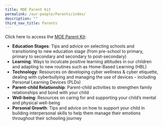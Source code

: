 ```yaml
---
title: MOE Parent Kit
permalink: /our-people/Parents/index/
description: ""
third_nav_title: Parents
---
```

Click here to access the [MOE Parent Kit](https://www.moe.gov.sg/parentkit?pt=Education%20Stages%C2%A0%C2%A0):
* **Education Stages**: Tips and advice on selecting schools and transitioning to new education stage (from pre-school to primary, primary to secondary and secondary to post-secondary)
* **Learning**: Ways to inculcate positive learning attitudes in our children and adapting to new routines such as Home-Based Learning (HBL)
* **Technology**: Resources on developing cyber wellness & cyber etiquette, dealing with cyberbullying and managing the use of devices – including Personal Learning Devices (PLDs)
* **Parent-child Relationship**: Parent-child activities to strengthen family relationships and bond with your child
* **Well-being**: Resources on caring for and supporting your child’s mental and physical well-being
* **Personal Growth**: Tips and advice on how to support your child in building interpersonal skills to help them manage their emotions throughout their schooling journey


